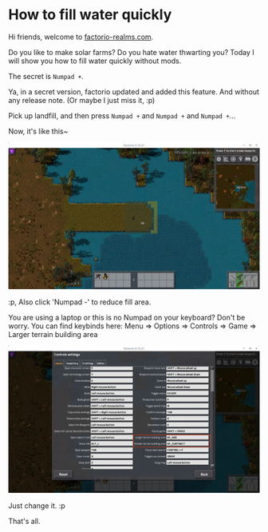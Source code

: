 [date]: meta "2017-01-11T08:54:41+0800"
[author]: meta "pjincz"
[tags]: meta "factorio factorio-realms waterfill solar-farm"


How to fill water quickly
=========================

Hi friends, welcome to [factorio-realms.com][1].

Do you like to make solar farms? Do you hate water thwarting you?
Today I will show you how to fill water quickly without mods.

The secret is `Numpad +`.

Ya, in a secret version, factorio updated and added this feature.
And without any release note. (Or maybe I just miss it, :p)

Pick up landfill, and then press `Numpad +` and `Numpad +` and `Numpad +`...

Now, it's like this~

![1.jpg][jpg-1]

:p, Also click 'Numpad -' to reduce fill area.

You are using a laptop or this is no Numpad on your keyboard?
Don't be worry. You can find keybinds here:
Menu => Options => Controls => Game => Larger terrain building area

![2.jpg][jpg-2]

Just change it. :p

That's all.

[1]: https://factorio-realms.com
[jpg-1]: https://raw.githubusercontent.com/factorio-realms/factorio-tutorials/master/assets/how_to_fill_water_quickly/1.jpg
[jpg-2]: https://raw.githubusercontent.com/factorio-realms/factorio-tutorials/master/assets/how_to_fill_water_quickly/2.jpg
